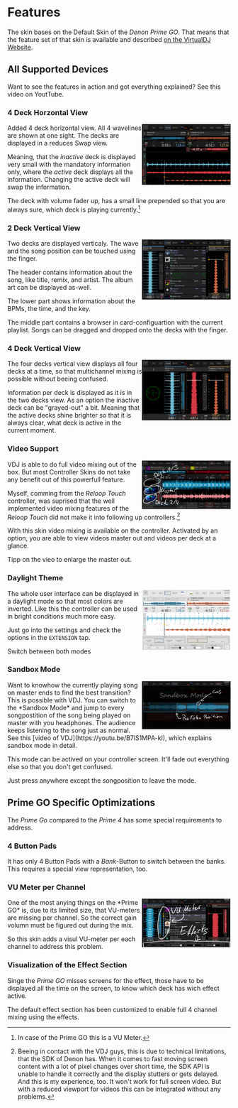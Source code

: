 # Features

The skin bases on the Default Skin of the *Denon Prime GO*. That means that the feature set of that skin is available and described [on the VirtualDJ Website](https://www.virtualdj.com/manuals/hardware/denon/primego/index.html).

## All Supported Devices

Want to see the features in action and got everything explained? See this video on YoutTube. 

### 4 Deck Horzontal View
<img alt="4deckhor.png" align="right" src="images/4deckhor.png" width="200px"/>
Added 4 deck horizontal view. All 4 wavelines are shown at one sight. The decks are displayed in a reduces Swap view.

Meaning, that the *inactive* deck is displayed very small with the mandatory information only, where the *active* deck displays all the information. Changing the active deck will swap the information.

The deck with volume fader up, has a small line prepended so that you are always sure, which deck is playing currently.[^1]

### 2 Deck Vertical View
<img alt="4deckhor.png" align="right" src="images/2deckvert.png" width="200px"/>
Two decks are displayed verticaly. The wave and the song position can be touched using the finger.

The header contains information about the song, like title, remix, and artist. The album art can be displayed as-well.

The lower part shows information about the BPMs, the time, and the key.  

The middle part contains a browser in card-configuartion with the current playlist. Songs can be dragged and dropped onto the decks with the finger.

### 4 Deck Vertical View
<img alt="4deckhor.png" align="right" src="images/4deckvert.png" width="200px"/>
The four decks vertical view displays all four decks at a time, so that multichannel mixing is possible without beeing confused. 

Information per deck is displayed as it is in the two decks view. As an option the inactive deck can be "grayed-out" a bit. Meaning that the active decks shine brighter so that it is always clear, what deck is active in the current moment. 

### Video Support
<img alt="4deckhor.png" align="right" src="images/video.png" width="200px"/>
VDJ is able to do full video mixing out of the box. But most Controller Skins do not take any benefit out of this powerfull feature.

Myself, comming from the *Reloop Touch* controller, was suprised that the well implemented video mixing features of the *Reloop Touch* did not make it into following up controllers.[^2]

With this skin video mixing is available on the controller. Activated by an option, you are able to view videos master out and videos per deck at a glance.

Tipp on the vieo to enlarge the master out.

### Daylight Theme
<img alt="4deckhor.png" align="right" src="images/daylight1.png" width="200px"/>
The whole user interface can be displayed in a daylight mode so that most colors are inverted. Like this the controller can be used in bright conditions much more easy.

Just go into the settings and check the options in the `EXTENSION` tap. 

Switch between both modes

### Sandbox Mode
<img alt="4deckhor.png" align="right" src="images/sandbox.png" width="200px"/>
Want to knowhow the currently playing song on master ends to find the best transition? This is possible with VDJ. You can switch to the *Sandbox Mode* and jump to every songpostition of the song being played on master with you headphones. The audience keeps listening to the song just as normal. See this [video of VDJ](https://youtu.be/B7lS1MPA-kI), which explains sandbox mode in detail.

This mode can be actived on your controller screen. It'll fade out everything else so that you don't get confused.

Just press anywhere except the songposition to leave the mode. 

## Prime GO Specific Optimizations
The *Prime Go* compared to the *Prime 4* has some special requirements to address.

### 4 Button Pads
It has only 4 Button Pads with a *Bank*-Button to switch between the banks. This requires a special view representation, too.

### VU Meter per Channel
<img alt="4deckhor.png" align="right" src="images/primego.png" width="200px"/>
One of the most anying things on the *Prime GO* is, due to its limited size, that VU-meters are missing per channel. So the correct gain volumn must be figured out during the mix.

So this skin adds a visul VU-meter per each channel to address this problem.

### Visualization of the Effect Section

Singe the *Prime GO* misses screens for the effect, those have to be displayed all the time on the screen, to know which deck has wich effect active.

The default effect section has been customized to enable full 4 channel mixing using the effects.

[^1]: In case of the Prime GO this is a VU Meter.

[^2]: Beeing in contact with the VDJ guys, this is due to technical limitations, that the SDK of Denon has. When it comes to fast moving screen content with a lot of pixel changes over short time, the SDK API is unable to handle it correctly and the display stutters or gets delayed.
  And this is my experience, too. It won't work for full screen video. But with a reduced viewport for videos this can be integrated without any problems.



